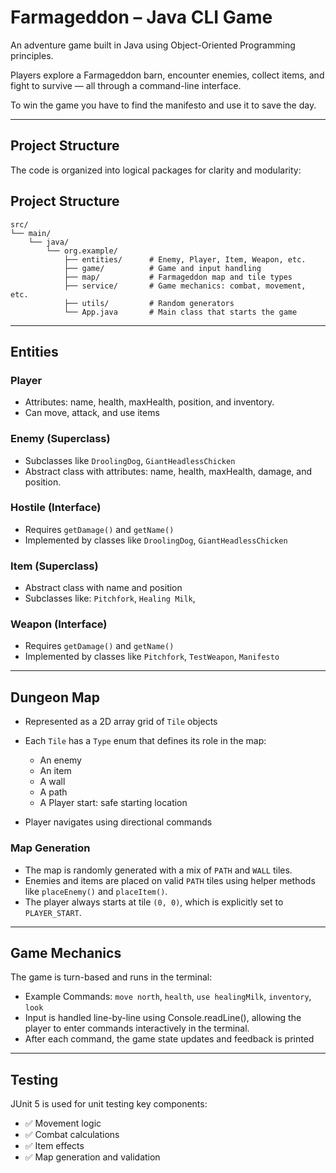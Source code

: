 # Farmageddon – Java CLI Game

An adventure game built in Java using Object-Oriented Programming principles.

Players explore a Farmageddon barn, encounter enemies, collect items, and fight to survive — all through a command-line interface.

To win the game you have to find the manifesto and use it to save the day.

---

## Project Structure

The code is organized into logical packages for clarity and modularity:

## Project Structure

```plaintext
src/
└── main/
    └── java/
        └── org.example/
            ├── entities/      # Enemy, Player, Item, Weapon, etc.
            ├── game/          # Game and input handling
            ├── map/           # Farmageddon map and tile types
            ├── service/       # Game mechanics: combat, movement, etc.
            ├── utils/         # Random generators
            └── App.java       # Main class that starts the game

```
---

## Entities

### Player
- Attributes: name, health, maxHealth, position, and inventory.
- Can move, attack, and use items

### Enemy (Superclass)
- Subclasses like `DroolingDog`, `GiantHeadlessChicken`
- Abstract class with attributes: name, health, maxHealth, damage, and position.

### Hostile (Interface)
- Requires `getDamage()` and `getName()`
- Implemented by classes like `DroolingDog`, `GiantHeadlessChicken`

### Item (Superclass)
- Abstract class with name and position
- Subclasses like: `Pitchfork`, `Healing Milk`, 

### Weapon (Interface)
- Requires `getDamage()` and `getName()`
- Implemented by classes like `Pitchfork`, `TestWeapon`, `Manifesto`

---

## Dungeon Map

- Represented as a 2D array grid of `Tile` objects
- Each `Tile` has a `Type` enum that defines its role in the map:
    - An enemy
    - An item
    - A wall 
    - A path
    - A Player start: safe starting location
  
- Player navigates using directional commands

### Map Generation

- The map is randomly generated with a mix of `PATH` and `WALL` tiles.
- Enemies and items are placed on valid `PATH` tiles using helper methods like `placeEnemy()` and `placeItem()`.
- The player always starts at tile `(0, 0)`, which is explicitly set to `PLAYER_START`.

---

## Game Mechanics

The game is turn-based and runs in the terminal:

- Example Commands: `move north`, `health`, `use healingMilk`, `inventory`, `look`
- Input is handled line-by-line using Console.readLine(), allowing the player to enter commands interactively in the terminal.
- After each command, the game state updates and feedback is printed

---

## Testing

JUnit 5 is used for unit testing key components:

- ✅ Movement logic
- ✅ Combat calculations
- ✅ Item effects
- ✅ Map generation and validation